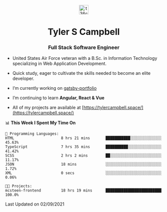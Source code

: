 <p align="center">
<a href="https://www.linkedin.com/in/t36campbell" target="blank"><img align="center" src="https://ik.imagekit.io/t36campbell/Portfolio/linkedin.png.original_m8bbGgPh6.png" alt="t36campbell" height="30" width="30" /></a>
</p>
<h1 align="center">Tyler S Campbell</h1>
<h3 align="center">Full Stack Software Engineer</h3>

* United States Air Force veteran with a B.Sc. in Information Technology specializing in Web Application Development. 

* Quick study, eager to cultivate the skills needed to become an elite developer.

* I’m currently working on [gatsby-portfolio](https://github.com/t36campbell/gatsby-portfolio)

* I’m continuing to learn **Angular, React & Vue**

* All of my projects are available at [https://tylercampbell.space/](https://tylercampbell.space/)

<!--START_SECTION:waka-->
📊 **This Week I Spent My Time On** 

```text
💬 Programming Languages: 
HTML                     8 hrs 21 mins       ███████████░░░░░░░░░░░░░░   45.63% 
TypeScript               7 hrs 35 mins       ██████████░░░░░░░░░░░░░░░   41.42% 
SCSS                     2 hrs 2 mins        ██░░░░░░░░░░░░░░░░░░░░░░░   11.17% 
JSON                     18 mins             ░░░░░░░░░░░░░░░░░░░░░░░░░   1.72% 
XML                      0 secs              ░░░░░░░░░░░░░░░░░░░░░░░░░   0.06%

🐱‍💻 Projects: 
mcsteen-frontend         18 hrs 19 mins      █████████████████████████   100.0%

```


 Last Updated on 02/09/2021
<!--END_SECTION:waka-->

